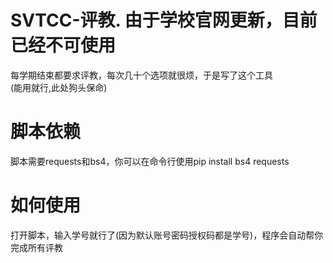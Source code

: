 # SVTCC-评教. 由于学校官网更新，目前已经不可使用
 每学期结束都要求评教，每次几十个选项就很烦，于是写了这个工具<br>
 (能用就行,此处狗头保命)
 
# 脚本依赖
脚本需要requests和bs4，你可以在命令行使用pip install bs4 requests
 
# 如何使用
 打开脚本，输入学号就行了(因为默认账号密码授权码都是学号)，程序会自动帮你完成所有评教
